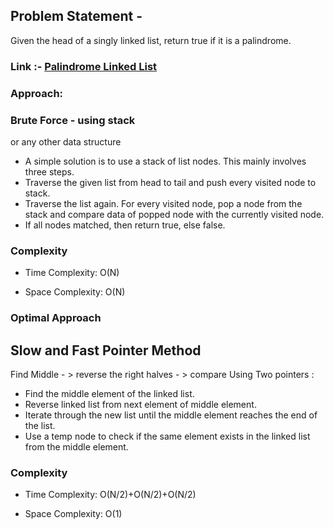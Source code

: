 


## Problem Statement - 
Given the head of a singly linked list, return true if it is a palindrome.
### Link :- [Palindrome Linked List](https://leetcode.com/problems/palindrome-linked-list/)




### Approach: 

### Brute Force - using stack 
 or any other data structure
- A simple solution is to use a stack of list nodes. This mainly involves three steps.
- Traverse the given list from head to tail and push every visited node to stack.
- Traverse the list again. For every visited node, pop a node from the stack and compare data of popped node with the currently visited node.
- If all nodes matched, then return true, else false.

 ### Complexity
  - Time Complexity: O(N)

  - Space Complexity: O(N)

  ### Optimal Approach  

  ## Slow and Fast Pointer Method
  
  Find Middle - > reverse the right halves - > compare 
  Using Two pointers : 
   
  - Find the middle element of the linked list. 
- Reverse linked list from next element of middle element. 
- Iterate through the new list until the middle element reaches the end of the list.
- Use a temp node to check if the same element exists in the linked list from the middle element.

     

 ### Complexity
  - Time Complexity:  O(N/2)+O(N/2)+O(N/2)

 - Space Complexity: O(1)